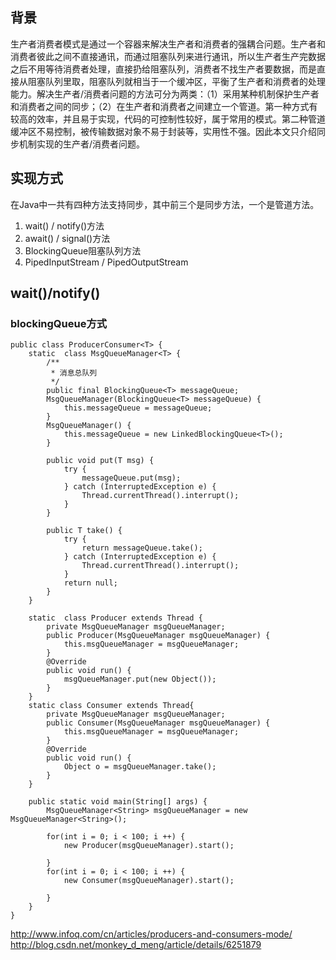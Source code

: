 ## 背景
生产者消费者模式是通过一个容器来解决生产者和消费者的强耦合问题。生产者和消费者彼此之间不直接通讯，而通过阻塞队列来进行通讯，所以生产者生产完数据之后不用等待消费者处理，直接扔给阻塞队列，消费者不找生产者要数据，而是直接从阻塞队列里取，阻塞队列就相当于一个缓冲区，平衡了生产者和消费者的处理能力。解决生产者/消费者问题的方法可分为两类：（1）采用某种机制保护生产者和消费者之间的同步；（2）在生产者和消费者之间建立一个管道。第一种方式有较高的效率，并且易于实现，代码的可控制性较好，属于常用的模式。第二种管道缓冲区不易控制，被传输数据对象不易于封装等，实用性不强。因此本文只介绍同步机制实现的生产者/消费者问题。

## 实现方式
在Java中一共有四种方法支持同步，其中前三个是同步方法，一个是管道方法。
1) wait() / notify()方法
2) await() / signal()方法
3) BlockingQueue阻塞队列方法
4) PipedInputStream / PipedOutputStream


## wait()/notify()



### blockingQueue方式

    public class ProducerConsumer<T> {
        static  class MsgQueueManager<T> {
            /**
             * 消息总队列
             */
            public final BlockingQueue<T> messageQueue;
            MsgQueueManager(BlockingQueue<T> messageQueue) {
                this.messageQueue = messageQueue;
            }
            MsgQueueManager() {
                this.messageQueue = new LinkedBlockingQueue<T>();
            }
    
            public void put(T msg) {
                try {
                    messageQueue.put(msg);
                } catch (InterruptedException e) {
                    Thread.currentThread().interrupt();
                }
            }
    
            public T take() {
                try {
                    return messageQueue.take();
                } catch (InterruptedException e) {
                    Thread.currentThread().interrupt();
                }
                return null;
            }
        }
    
        static  class Producer extends Thread {
            private MsgQueueManager msgQueueManager;
            public Producer(MsgQueueManager msgQueueManager) {
                this.msgQueueManager = msgQueueManager;
            }
            @Override
            public void run() {
                msgQueueManager.put(new Object());
            }
        }
        static class Consumer extends Thread{
            private MsgQueueManager msgQueueManager;
            public Consumer(MsgQueueManager msgQueueManager) {
                this.msgQueueManager = msgQueueManager;
            }
            @Override
            public void run() {
                Object o = msgQueueManager.take();
            }
        }
    
        public static void main(String[] args) {
            MsgQueueManager<String> msgQueueManager = new MsgQueueManager<String>();
    
            for(int i = 0; i < 100; i ++) {
                new Producer(msgQueueManager).start();
    
            }
            for(int i = 0; i < 100; i ++) {
                new Consumer(msgQueueManager).start();
    
            }
        }
    }



http://www.infoq.com/cn/articles/producers-and-consumers-mode/
http://blog.csdn.net/monkey_d_meng/article/details/6251879

